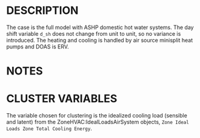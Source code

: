 # DESCRIPTION
The case is the full model with ASHP domestic hot water systems. The day shift variable `d_sh` does not change from unit to unit, so no variance is introduced. The heating and cooling is handled by air source minisplit heat pumps and DOAS is ERV.

# NOTES

# CLUSTER VARIABLES
The variable chosen for clustering is the idealized cooling load (sensible and latent) from the ZoneHVAC:IdealLoadsAirSystem objects, `Zone Ideal Loads Zone Total Cooling Energy`.
